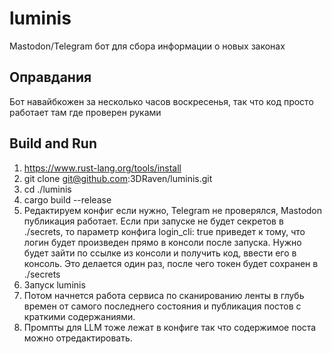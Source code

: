 # luminis
Mastodon/Telegram бот для сбора информации о новых законах

## Оправдания

Бот навайбкожен за несколько часов воскресенья, так что код просто работает там где проверен руками

## Build and Run


1. https://www.rust-lang.org/tools/install
2. git clone git@github.com:3DRaven/luminis.git
2. cd ./luminis
3. cargo build --release
4. Редактируем конфиг если нужно, Telegram не проверялся, Mastodon публикация работает. Если при запуске не будет секретов в ./secrets, то параметр конфига login_cli: true приведет к тому, что логин будет произведен прямо в консоли после запуска. Нужно будет зайти по ссылке из консоли и получить код, ввести
его в консоль. Это делается один раз, после чего токен будет сохранен в ./secrets
5. Запуск luminis
6. Потом начнется работа сервиса по сканированию ленты в глубь времен от самого последнего состояния и публикация постов с краткими содержаниями.
6. Промпты для LLM тоже лежат в конфиге так что содержимое поста можно отредактировать.
